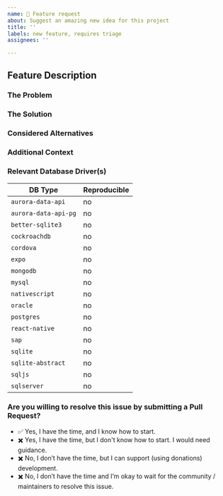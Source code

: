 ```yaml
---
name: 🌈 Feature request
about: Suggest an amazing new idea for this project
title: ''
labels: new feature, requires triage
assignees: ''

---
```


<!--
  Please follow the template.  If you don't, your issue may be closed.

  Have a question?  This is the TypeORM issue tracker - and not the right place
  for general support or questions.  Instead, check the "Support" Documentation
  on the best places to ask questions!

  https://github.com/typeorm/typeorm/blob/master/docs/support.md
-->

## Feature Description

### The Problem

<!--
  A clear and concise description of what the problem is, and
  why it needs to be implemented as a new feature for TypeORM.

  For example, "I'm always frustrated when ..."

  Why should this be a part of TypeORM?
-->


### The Solution

<!--
  A clear and concise description of what you want to happen.

  How can the requested feature be used to approach the problem it's supposed to solve?
-->


### Considered Alternatives

<!--
  A clear and concise description of any alternative solutions
  or features you've considered.

  If any workaround exists to the best of your knowledge, include it here.
-->


### Additional Context

<!--
  Add any other context about the feature request here.
-->


### Relevant Database Driver(s)

<!-- Put "yes" instead of "no" to your issue's relevant databases -->

| DB Type              | Reproducible  |
| ---                  | ---           |
| `aurora-data-api`    | no            |
| `aurora-data-api-pg` | no            |
| `better-sqlite3`     | no            |
| `cockroachdb`        | no            |
| `cordova`            | no            |
| `expo`               | no            |
| `mongodb`            | no            |
| `mysql`              | no            |
| `nativescript`       | no            |
| `oracle`             | no            |
| `postgres`           | no            |
| `react-native`       | no            |
| `sap`                | no            |
| `sqlite`             | no            |
| `sqlite-abstract`    | no            |
| `sqljs`              | no            |
| `sqlserver`          | no            |


### Are you willing to resolve this issue by submitting a Pull Request?

<!-- Put "✅" (:white_check_mark:) to one of these options, left "✖️" (:heavy_multiplication_x:) others: -->

 - ✅ Yes, I have the time, and I know how to start.
 - ✖️ Yes, I have the time, but I don't know how to start. I would need guidance.
 - ✖️ No, I don’t have the time, but I can support (using donations) development.
 - ✖️ No, I don’t have the time and I’m okay to wait for the community / maintainers to resolve this issue.


<!--
  Remember that first-time contributors are welcome! 🙌
  👋 Have a great day and thank you for the feature request!
-->

